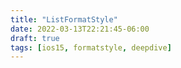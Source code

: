 ```yaml
---
title: "ListFormatStyle"
date: 2022-03-13T22:21:45-06:00
draft: true
tags: [ios15, formatstyle, deepdive]
---
```


